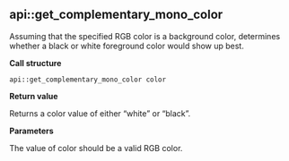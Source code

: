 ## api::get\_complementary\_mono\_color

Assuming that the specified RGB color is a background color, determines whether a black or white foreground color would show up best.

**Call structure**

`api::get_complementary_mono_color color`

**Return value**

Returns a color value of either “white” or “black”.

**Parameters**

The value of color should be a valid RGB color.